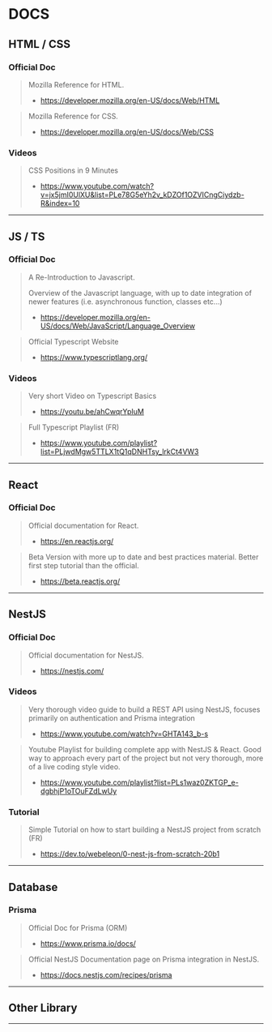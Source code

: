 # DOCS

## HTML / CSS

### Official Doc

> Mozilla Reference for HTML.
> - https://developer.mozilla.org/en-US/docs/Web/HTML

> Mozilla Reference for CSS.
> - https://developer.mozilla.org/en-US/docs/Web/CSS

### Videos

> CSS Positions in 9 Minutes
> - https://www.youtube.com/watch?v=jx5jmI0UlXU&list=PLe78G5eYh2v_kDZOf1OZVICngCiydzb-R&index=10

***


## JS / TS

### Official Doc

> A Re-Introduction to Javascript.
>
> Overview of the Javascript language, with up to date integration of newer features (i.e. asynchronous function, classes etc...)
> - https://developer.mozilla.org/en-US/docs/Web/JavaScript/Language_Overview

> Official Typescript Website
> - https://www.typescriptlang.org/

### Videos

> Very short Video on Typescript Basics
> - https://youtu.be/ahCwqrYpIuM

> Full Typescript Playlist (FR)
> - https://www.youtube.com/playlist?list=PLjwdMgw5TTLX1tQ1qDNHTsy_lrkCt4VW3

***


## React

### Official Doc

> Official documentation for React.
> - https://en.reactjs.org/

> Beta Version with more up to date and best practices material. Better first step tutorial than the official.
> - https://beta.reactjs.org/

***


## NestJS

### Official Doc

> Official documentation for NestJS.
> - https://nestjs.com/

### Videos

> Very thorough video guide to build a REST API using NestJS, focuses primarily on authentication and Prisma integration
> - https://www.youtube.com/watch?v=GHTA143_b-s

> Youtube Playlist for building complete app with NestJS & React. Good way to approach every part of the project but not very thorough, more of a live coding style video.
> - https://www.youtube.com/playlist?list=PLs1waz0ZKTGP_e-dgbhjP1oTOuFZdLwUy

### Tutorial

> Simple Tutorial on how to start building a NestJS project from scratch (FR)
> - https://dev.to/webeleon/0-nest-js-from-scratch-20b1

***


## Database

### Prisma

> Official Doc for Prisma (ORM)
> - https://www.prisma.io/docs/

> Official NestJS Documentation page on Prisma integration in NestJS.
> - https://docs.nestjs.com/recipes/prisma

***


## Other Library
***

